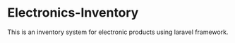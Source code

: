 # Electronics-Inventory
This is an inventory system for electronic products using laravel framework.
